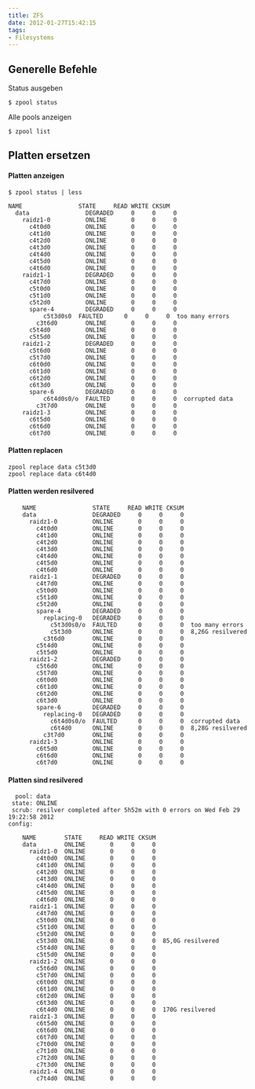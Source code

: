 ```yaml
---
title: ZFS
date: 2012-01-27T15:42:15
tags: 
- Filesystems
---
```


## Generelle Befehle #

Status ausgeben

    $ zpool status

Alle pools anzeigen

    $ zpool list

## Platten ersetzen #

#### Platten anzeigen ###

    $ zpool status | less

    NAME                STATE     READ WRITE CKSUM
      data                DEGRADED     0     0     0
        raidz1-0          ONLINE       0     0     0
          c4t0d0          ONLINE       0     0     0
          c4t1d0          ONLINE       0     0     0
          c4t2d0          ONLINE       0     0     0
          c4t3d0          ONLINE       0     0     0
          c4t4d0          ONLINE       0     0     0
          c4t5d0          ONLINE       0     0     0
          c4t6d0          ONLINE       0     0     0
        raidz1-1          DEGRADED     0     0     0
          c4t7d0          ONLINE       0     0     0
          c5t0d0          ONLINE       0     0     0
          c5t1d0          ONLINE       0     0     0
          c5t2d0          ONLINE       0     0     0
          spare-4         DEGRADED     0     0     0
              c5t3d0s0  FAULTED      0     0     0  too many errors
            c3t6d0        ONLINE       0     0     0
          c5t4d0          ONLINE       0     0     0
          c5t5d0          ONLINE       0     0     0
        raidz1-2          DEGRADED     0     0     0
          c5t6d0          ONLINE       0     0     0
          c5t7d0          ONLINE       0     0     0
          c6t0d0          ONLINE       0     0     0
          c6t1d0          ONLINE       0     0     0
          c6t2d0          ONLINE       0     0     0
          c6t3d0          ONLINE       0     0     0
          spare-6         DEGRADED     0     0     0
              c6t4d0s0/o  FAULTED      0     0     0  corrupted data
            c3t7d0        ONLINE       0     0     0
        raidz1-3          ONLINE       0     0     0
          c6t5d0          ONLINE       0     0     0
          c6t6d0          ONLINE       0     0     0
          c6t7d0          ONLINE       0     0     0

#### Platten replacen ###

    zpool replace data c5t3d0
    zpool replace data c6t4d0

#### Platten werden resilvered ###

        NAME                STATE     READ WRITE CKSUM
        data                DEGRADED     0     0     0
          raidz1-0          ONLINE       0     0     0
            c4t0d0          ONLINE       0     0     0
            c4t1d0          ONLINE       0     0     0
            c4t2d0          ONLINE       0     0     0
            c4t3d0          ONLINE       0     0     0
            c4t4d0          ONLINE       0     0     0
            c4t5d0          ONLINE       0     0     0
            c4t6d0          ONLINE       0     0     0
          raidz1-1          DEGRADED     0     0     0
            c4t7d0          ONLINE       0     0     0
            c5t0d0          ONLINE       0     0     0
            c5t1d0          ONLINE       0     0     0
            c5t2d0          ONLINE       0     0     0
            spare-4         DEGRADED     0     0     0
              replacing-0   DEGRADED     0     0     0
                c5t3d0s0/o  FAULTED      0     0     0  too many errors
                c5t3d0      ONLINE       0     0     0  8,26G resilvered
              c3t6d0        ONLINE       0     0     0
            c5t4d0          ONLINE       0     0     0
            c5t5d0          ONLINE       0     0     0
          raidz1-2          DEGRADED     0     0     0
            c5t6d0          ONLINE       0     0     0
            c5t7d0          ONLINE       0     0     0
            c6t0d0          ONLINE       0     0     0
            c6t1d0          ONLINE       0     0     0
            c6t2d0          ONLINE       0     0     0
            c6t3d0          ONLINE       0     0     0
            spare-6         DEGRADED     0     0     0
              replacing-0   DEGRADED     0     0     0
                c6t4d0s0/o  FAULTED      0     0     0  corrupted data
                c6t4d0      ONLINE       0     0     0  8,28G resilvered
              c3t7d0        ONLINE       0     0     0
          raidz1-3          ONLINE       0     0     0
            c6t5d0          ONLINE       0     0     0
            c6t6d0          ONLINE       0     0     0
            c6t7d0          ONLINE       0     0     0

#### Platten sind resilvered ###

      pool: data
     state: ONLINE
     scrub: resilver completed after 5h52m with 0 errors on Wed Feb 29 19:22:58 2012
    config:

        NAME        STATE     READ WRITE CKSUM
        data        ONLINE       0     0     0
          raidz1-0  ONLINE       0     0     0
            c4t0d0  ONLINE       0     0     0
            c4t1d0  ONLINE       0     0     0
            c4t2d0  ONLINE       0     0     0
            c4t3d0  ONLINE       0     0     0
            c4t4d0  ONLINE       0     0     0
            c4t5d0  ONLINE       0     0     0
            c4t6d0  ONLINE       0     0     0
          raidz1-1  ONLINE       0     0     0
            c4t7d0  ONLINE       0     0     0
            c5t0d0  ONLINE       0     0     0
            c5t1d0  ONLINE       0     0     0
            c5t2d0  ONLINE       0     0     0
            c5t3d0  ONLINE       0     0     0  85,0G resilvered
            c5t4d0  ONLINE       0     0     0
            c5t5d0  ONLINE       0     0     0
          raidz1-2  ONLINE       0     0     0
            c5t6d0  ONLINE       0     0     0
            c5t7d0  ONLINE       0     0     0
            c6t0d0  ONLINE       0     0     0
            c6t1d0  ONLINE       0     0     0
            c6t2d0  ONLINE       0     0     0
            c6t3d0  ONLINE       0     0     0
            c6t4d0  ONLINE       0     0     0  170G resilvered
          raidz1-3  ONLINE       0     0     0
            c6t5d0  ONLINE       0     0     0
            c6t6d0  ONLINE       0     0     0
            c6t7d0  ONLINE       0     0     0
            c7t0d0  ONLINE       0     0     0
            c7t1d0  ONLINE       0     0     0
            c7t2d0  ONLINE       0     0     0
            c7t3d0  ONLINE       0     0     0
          raidz1-4  ONLINE       0     0     0
            c7t4d0  ONLINE       0     0     0
